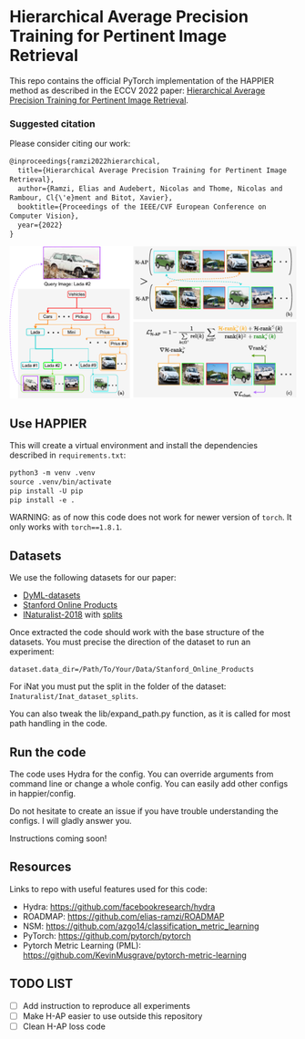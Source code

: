 # Hierarchical Average Precision Training for Pertinent Image Retrieval

This repo contains the official PyTorch implementation of the HAPPIER method as described in the ECCV 2022 paper: [Hierarchical Average Precision Training for Pertinent Image Retrieval](https://arxiv.org/abs/2207.04873).

### Suggested citation

Please consider citing our work:

```
@inproceedings{ramzi2022hierarchical,
  title={Hierarchical Average Precision Training for Pertinent Image Retrieval},
  author={Ramzi, Elias and Audebert, Nicolas and Thome, Nicolas and Rambour, Cl{\'e}ment and Bitot, Xavier},
  booktitle={Proceedings of the IEEE/CVF European Conference on Computer Vision},
  year={2022}
}
```


![figure_methode](https://github.com/elias-ramzi/HAPPIER/blob/main/pictures/figure_method.png)

## Use HAPPIER

This will create a virtual environment and install the dependencies described in `requirements.txt`:

```
python3 -m venv .venv
source .venv/bin/activate
pip install -U pip
pip install -e .
```

WARNING: as of now this code does not work for newer version of `torch`. It only works with `torch==1.8.1`.


## Datasets

We use the following datasets for our paper:

- [DyML-datasets](https://onedrive.live.com/?authkey=%21AMLHa5h%2D56ZZL94&id=F4EF5F480284E1C2%21106&cid=F4EF5F480284E1C2)
- [Stanford Online Products](https://cvgl.stanford.edu/projects/lifted_struct/)
- [INaturalist-2018](https://github.com/visipedia/inat_comp/tree/master/2018#Data) with [splits](https://drive.google.com/file/d/1sXfkBTFDrRU3__-NUs1qBP3sf_0uMB98/view?usp=sharing)

Once extracted the code should work with the base structure of the datasets. You must precise the direction of the dataset to run an experiment:

```
dataset.data_dir=/Path/To/Your/Data/Stanford_Online_Products
```

For iNat you must put the split in the folder of the dataset: `Inaturalist/Inat_dataset_splits`.

You can also tweak the lib/expand_path.py function, as it is called for most path handling in the code.


## Run the code

The code uses Hydra for the config. You can override arguments from command line or change a whole config. You can easily add other configs in happier/config.

Do not hesitate to create an issue if you have trouble understanding the configs. I will gladly answer you.

Instructions coming soon!


## Resources

Links to repo with useful features used for this code:

- Hydra: https://github.com/facebookresearch/hydra
- ROADMAP: https://github.com/elias-ramzi/ROADMAP
- NSM: https://github.com/azgo14/classification_metric_learning
- PyTorch: https://github.com/pytorch/pytorch
- Pytorch Metric Learning (PML): https://github.com/KevinMusgrave/pytorch-metric-learning


## TODO LIST

- [ ] Add instruction to reproduce all experiments
- [ ] Make H-AP easier to use outside this repository
- [ ] Clean H-AP loss code
